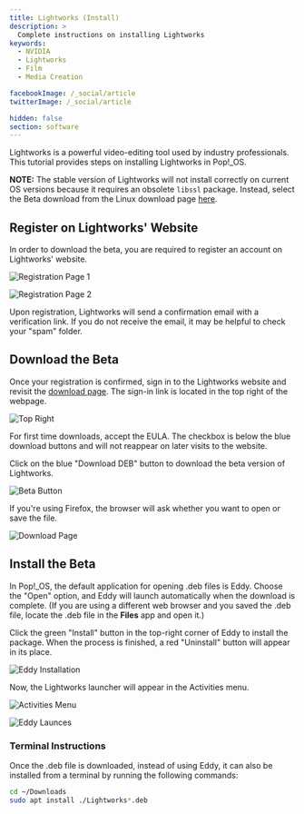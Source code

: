 ```yaml
---
title: Lightworks (Install)
description: >
  Complete instructions on installing Lightworks
keywords:
  - NVIDIA
  - Lightworks
  - Film
  - Media Creation

facebookImage: /_social/article
twitterImage: /_social/article

hidden: false
section: software
---
```


Lightworks is a powerful video-editing tool used by industry professionals. This tutorial provides steps on installing Lightworks in Pop!\_OS.

**NOTE:** The stable version of Lightworks will not install correctly on current OS versions because it requires an obsolete ```libssl``` package. Instead, select the Beta download from the Linux download page [here](https://www.lwks.com/get-linux).

## Register on Lightworks' Website

In order to download the beta, you are required to register an account on Lightworks' website.

![Registration Page 1](/images/lightworks/lightworks-registration-page-1.png)

![Registration Page 2](/images/lightworks/lightworks-registration-page-2.png)

Upon registration, Lightworks will send a confirmation email with a verification link. If you do not receive the email, it may be helpful to check your "spam" folder.

## Download the Beta

Once your registration is confirmed, sign in to the Lightworks website and revisit the [download page](https://www.lwks.com/get-linux). The sign-in link is located in the top right of the webpage.

![Top Right](/images/lightworks/lightworks-top-right.png)

For first time downloads, accept the EULA. The checkbox is below the blue download buttons and will not reappear on later visits to the website.

Click on the blue "Download DEB" button to download the beta version of Lightworks.

![Beta Button](/images/lightworks/lightworks-beta-download-button.png)

If you're using Firefox, the browser will ask whether you want to open or save the file.

![Download Page](/images/lightworks/lightworks-beta-downnload-with-eddy.png)

## Install the Beta

In Pop!\_OS, the default application for opening .deb files is Eddy. Choose the "Open" option, and Eddy will launch automatically when the download is complete. (If you are using a different web browser and you saved the .deb file, locate the .deb file in the **Files** app and open it.)

Click the green "Install" button in the top-right corner of Eddy to install the package. When the process is finished, a red "Uninstall" button will appear in its place.

![Eddy Installation](/images/lightworks/lightworks-eddy-2.png)

Now, the Lightworks launcher will appear in the Activities menu.

![Activities Menu](/images/lightworks/lightworks-activities-menu.png)

![Eddy Launces](/images/lightworks/lightworks-installed.png)

### Terminal Instructions

Once the .deb file is downloaded, instead of using Eddy, it can also be installed from a terminal by running the following commands:

```bash
cd ~/Downloads
sudo apt install ./Lightworks*.deb
```
